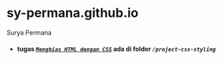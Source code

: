 # sy-permana.github.io
Surya Permana

* #### tugas *[`Menghias HTML dengan CSS`](https://sy-permana.github.io/project-css-styling/)* ada di folder *`/project-css-styling`*
